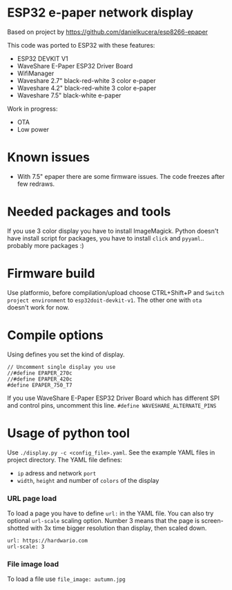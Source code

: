 # ESP32 e-paper network display

Based on project by https://github.com/danielkucera/esp8266-epaper

This code was ported to ESP32 with these features:

- ESP32 DEVKIT V1
- WaveShare E-Paper ESP32 Driver Board
- WifiManager
- Waveshare 2.7" black-red-white 3 color e-paper
- Waveshare 4.2" black-red-white 3 color e-paper
- Waveshare 7.5" black-white e-paper

Work in progress:
- OTA
- Low power

# Known issues

- With 7.5" epaper there are some firmware issues. The code freezes after few redraws.

# Needed packages and tools

If you use 3 color display you have to install ImageMagick.
Python doesn't have install script for packages, you have to install `click` and `pyyaml`.. probably more packages :)

# Firmware build

Use platformio, before compilation/upload choose CTRL+Shift+P and `Switch project environment` to `esp32doit-devkit-v1`. The other one with `ota` doesn't work for now.

# Compile options

Using defines you set the kind of display.
```
// Uncomment single display you use
//#define EPAPER_270c
//#define EPAPER_420c
#define EPAPER_750_T7
```

If you use WaveShare E-Paper ESP32 Driver Board which has different SPI and control pins, uncomment this line.
`#define WAVESHARE_ALTERNATE_PINS`

# Usage of python tool

Use `./display.py -c <config_file>.yaml`. See the example YAML files in project directory. The YAML file defines:

- `ip` adress and network `port`
- `width`, `height` and number of `colors` of the display

### URL page load
To load a page you have to define `url:` in the YAML file. You can also try optional `url-scale` scaling option. Number 3 means that the page is screen-shotted with 3x time bigger resolution than display, then scaled down.

```
url: https://hardwario.com
url-scale: 3
```

### File image load

To load a file use `file_image: autumn.jpg`